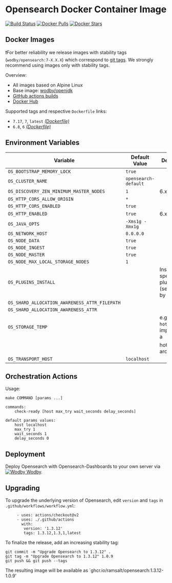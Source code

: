 # Opensearch Docker Container Image

[![Build Status](https://github.com/wodby/opensearch/workflows/Build%20docker%20image/badge.svg)](https://github.com/wodby/opensearch/actions)
[![Docker Pulls](https://img.shields.io/docker/pulls/wodby/opensearch.svg)](https://hub.docker.com/r/wodby/opensearch)
[![Docker Stars](https://img.shields.io/docker/stars/wodby/opensearch.svg)](https://hub.docker.com/r/wodby/opensearch)

## Docker Images

❗For better reliability we release images with stability tags (`wodby/opensearch:7-X.X.X`) which correspond to [git tags](https://github.com/wodby/opensearch/releases). We strongly recommend using images only with stability tags. 

Overview:

- All images based on Alpine Linux
- Base image: [wodby/openjdk](https://github.com/wodby/openjdk)
- [GitHub actions builds](https://github.com/wodby/opensearch/actions)
- [Docker Hub](https://hub.docker.com/r/wodby/opensearch)

Supported tags and respective `Dockerfile` links:

- `7.17`, `7`, `latest` [_(Dockerfile)_](https://github.com/wodby/opensearch/tree/master/Dockerfile)
- `6.8`, `6` [_(Dockerfile)_](https://github.com/wodby/opensearch/tree/master/Dockerfile)

## Environment Variables

| Variable                                      | Default Value           | Description                                    |
|-----------------------------------------------|-------------------------|------------------------------------------------|
| `OS_BOOTSTRAP_MEMORY_LOCK`                    | `true`                  |                                                |
| `OS_CLUSTER_NAME`                             | `opensearch-default` |                                                |
| `OS_DISCOVERY_ZEN_MINIMUM_MASTER_NODES`       | `1`                     | 6.x only                                       |
| `OS_HTTP_CORS_ALLOW_ORIGIN`                   | `*`                     |                                                |
| `OS_HTTP_CORS_ENABLED`                        | `true`                  |                                                |
| `OS_HTTP_ENABLED`                             | `true`                  | 6.x only                                       |
| `OS_JAVA_OPTS`                                | `-Xms1g -Xmx1g`         |                                                |
| `OS_NETWORK_HOST`                             | `0.0.0.0`               |                                                |
| `OS_NODE_DATA`                                | `true`                  |                                                |
| `OS_NODE_INGEST`                              | `true`                  |                                                |
| `OS_NODE_MASTER`                              | `true`                  |                                                |
| `OS_NODE_MAX_LOCAL_STORAGE_NODES`             | `1`                     |                                                |
| `OS_PLUGINS_INSTALL`                          |                         | Install specified plugins (separated by comma) |
| `OS_SHARD_ALLOCATION_AWARENESS_ATTR_FILEPATH` |                         |                                                |
| `OS_SHARD_ALLOCATION_AWARENESS_ATTR`          |                         |                                                |
| `OS_STORAGE_TEMP`                             |                         | e.g. `warm` or `hot` for implementing a        |
|                                               |                         | hot-warm architecture                          |
| `OS_TRANSPORT_HOST`                           | `localhost`             |                                                |

## Orchestration Actions

Usage:
```
make COMMAND [params ...]
 
commands:
    check-ready [host max_try wait_seconds delay_seconds]
 
default params values:
    host localhost
    max_try 1
    wait_seconds 1
    delay_seconds 0
```

## Deployment

Deploy Opensearch with Opensearch-Dashboards to your own server via [![Wodby](https://www.google.com/s2/favicons?domain=wodby.com) Wodby](https://wodby.com/stacks/opensearch).

## Upgrading

To upgrade the underlying version of Opensearch, edit `version` and `tags` in `.github/workflows/workflow.yml`:

```
     - uses: actions/checkout@v2
     - uses: ./.github/actions
       with:
        version: '1.3.12'
        tags: 1.3.12,1.3,1,latest
```

To finalize the release, add an increasing stability tag:

```
git commit -m "Upgrade Opensearch to 1.3.12" .
git tag -m "Upgrade Opensearch to 1.3.12" 1.0.9
git push && git push --tags

```

The resulting image will be available as `ghcr.io/ramsalt/opensearch:1.3.12-1.0.9'
